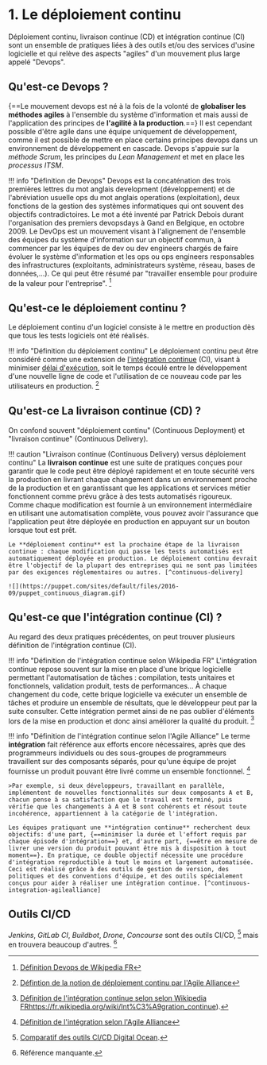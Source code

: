 # 1. Le déploiement continu

Déploiement continu, livraison continue (CD) et intégration continue (CI) sont un ensemble de pratiques liées à des outils et/ou des services d'usine logicielle et qui relève des aspects "agiles" d'un mouvement plus large appelé "Devops".

## Qu'est-ce Devops ?

{==Le mouvement devops est né à la fois de la volonté de **globaliser les méthodes agiles** à l'ensemble du système d'information et mais aussi de l'application des principes de **l'agilité à la production**.==} Il est cependant possible d'être agile dans une équipe uniquement de développement, comme il est possible de mettre en place certains principes devops dans un environnement de développement en cascade. Devops s'appuie sur la _méthode Scrum_, les principes du _Lean Management_ et met en place les _processus ITSM_.

!!! info "Définition de Devops"
    Devops est la concaténation des trois premières lettres du mot anglais development (développement) et de l'abréviation usuelle ops du mot anglais operations (exploitation), deux fonctions de la gestion des systèmes informatiques qui ont souvent des objectifs contradictoires. Le mot a été inventé par Patrick Debois durant l'organisation des premiers devopsdays à Gand en Belgique, en octobre 2009. Le DevOps est un mouvement visant à l'alignement de l'ensemble des équipes du système d'information sur un objectif commun, à commencer par les équipes de dev ou dev engineers chargés de faire évoluer le système d'information et les ops ou ops engineers responsables des infrastructures (exploitants, administrateurs système, réseau, bases de données,...). Ce qui peut être résumé par "travailler ensemble pour produire de la valeur pour l'entreprise". [^devops-wikipedia]

[^devops-wikipedia]: [Définition Devops de Wikipedia FR](https://fr.wikipedia.org/wiki/Devops)

## Qu'est-ce le déploiement continu ?

Le déploiement continu d'un logiciel consiste à le mettre en production dès que tous les tests logiciels ont été réalisés.

!!! info "Définition du déploiement continu"
    Le déploiement continu peut être considéré comme une extension de [l'intégration continue](https://www.agilealliance.org/glossary/continuous-integration/) (CI), visant à minimiser [délai d'exécution](https://www.agilealliance.org/glossary/lead-time/), soit le temps écoulé entre le développement d'une nouvelle ligne de code et l'utilisation de ce nouveau code par les utilisateurs en production. [^continuous-deployment]

[^continuous-deployment]: [Défintion de la notion de déploiement continu par l'Agile Alliance](https://www.agilealliance.org/glossary/continuous-deployment/)

## Qu'est-ce La livraison continue (CD) ?

On confond souvent "déploiement continu" (Continuous Deployment) et "livraison continue" (Continuous Delivery).

!!! caution "Livraison continue (Continuous Delivery) versus déploiement continu"
    La **livraison continue** est une suite de pratiques conçues pour garantir que le code peut être déployé rapidement et en toute sécurité vers la production en livrant chaque changement dans un environnement proche de la production et en garantissant que les applications et services métier fonctionnent comme prévu grâce à des tests automatisés rigoureux. Comme chaque modification est fournie à un environnement intermédiaire en utilisant une automatisation complète, vous pouvez avoir l'assurance que l'application peut être déployée en production en appuyant sur un bouton lorsque tout est prêt.

    Le **déploiement continu** est la prochaine étape de la livraison continue : chaque modification qui passe les tests automatisés est automatiquement déployée en production. Le déploiement continu devrait être l'objectif de la plupart des entreprises qui ne sont pas limitées par des exigences réglementaires ou autres. [^continuous-delivery]

    ![](https://puppet.com/sites/default/files/2016-09/puppet_continuous_diagram.gif)

[^continuous-delivery]: [Puppet blog Continuous Delivery Vs. Continuous Deployment: What's the Diff?](https://puppet.com/blog/continuous-delivery-vs-continuous-deployment-what-s-diff).

## Qu'est-ce que l'intégration continue (CI) ?

Au regard des deux pratiques précédentes, on peut trouver plusieurs définition de l'intégration continue (CI).

!!! info "Définition de l'intégration continue selon Wikipedia FR"
    L'intégration continue repose souvent sur la mise en place d'une brique logicielle permettant l'automatisation de tâches : compilation, tests unitaires et fonctionnels, validation produit, tests de performances… À chaque changement du code, cette brique logicielle va exécuter un ensemble de tâches et produire un ensemble de résultats, que le développeur peut par la suite consulter. Cette intégration permet ainsi de ne pas oublier d'éléments lors de la mise en production et donc ainsi améliorer la qualité du produit. [^continuous-integration-wikipediafr]

[^continuous-integration-wikipediafr]: [Définition de l'intégration continue selon selon Wikipedia FR](https://www.agilealliance.org/glossary/continuous-integration/)https://fr.wikipedia.org/wiki/Int%C3%A9gration_continue).

!!! info "Définition de l'intégration continue selon l'Agile Alliance"
    Le terme **intégration** fait référence aux efforts encore nécessaires, après que des programmeurs individuels ou des sous-groupes de programmeurs travaillent sur des composants séparés, pour qu'une équipe de projet fournisse un produit pouvant être livré comme un ensemble fonctionnel. [^integration-agilealliance]

    >Par exemple, si deux développeurs, travaillant en parallèle, implémentent de nouvelles fonctionnalités sur deux composants A et B, chacun pense à sa satisfaction que le travail est terminé, puis vérifie que les changements à A et B sont cohérents et résout toute incohérence, appartiennent à la catégorie de l'intégration.

    Les équipes pratiquant une **intégration continue** recherchent deux objectifs: d'une part, {==minimiser la durée et l'effort requis par chaque épisode d'intégration==} et, d'autre part, {==être en mesure de livrer une version du produit pouvant être mis à disposition à tout moment==}. En pratique, ce double objectif nécessite une procédure d'intégration reproductible à tout le moins et largement automatisée. Ceci est réalisé grâce à des outils de gestion de version, des politiques et des conventions d'équipe, et des outils spécialement conçus pour aider à réaliser une intégration continue. [^continuous-integration-agilealliance]

[^continuous-integration-agilealliance]: [Définition de l'intégration continue selon l'Agile Alliance](https://www.agilealliance.org/glossary/continuous-integration/).

[^integration-agilealliance]: [Définition de l'intégration selon l'Agile Alliance](https://www.agilealliance.org/glossary/integration/)

## Outils CI/CD

_Jenkins_, _GitLab CI_, _Buildbot_, _Drone_, _Concourse_ sont des outils CI/CD, [^cicd-tools-1] mais en trouvera beaucoup d'autres. [^Référence manquante]

[^cicd-tools-1]: [Comparatif des outils CI/CD Digital Ocean](https://www.digitalocean.com/community/tutorials/ci-cd-tools-comparison-jenkins-gitlab-ci-buildbot-drone-and-concourse).

[^Référence manquante]: Référence manquante.
